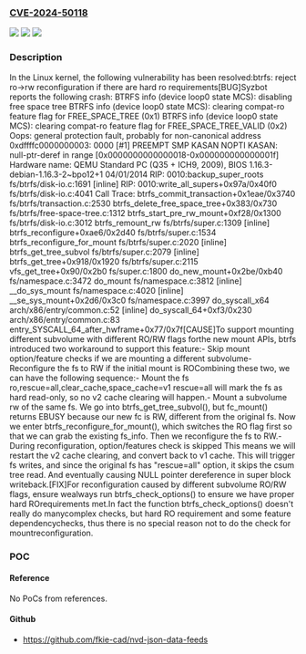 ### [CVE-2024-50118](https://cve.mitre.org/cgi-bin/cvename.cgi?name=CVE-2024-50118)
![](https://img.shields.io/static/v1?label=Product&message=Linux&color=blue)
![](https://img.shields.io/static/v1?label=Version&message=f044b318675f%3C%2023724398b55d%20&color=brighgreen)
![](https://img.shields.io/static/v1?label=Vulnerability&message=n%2Fa&color=brighgreen)

### Description

In the Linux kernel, the following vulnerability has been resolved:btrfs: reject ro->rw reconfiguration if there are hard ro requirements[BUG]Syzbot reports the following crash:  BTRFS info (device loop0 state MCS): disabling free space tree  BTRFS info (device loop0 state MCS): clearing compat-ro feature flag for FREE_SPACE_TREE (0x1)  BTRFS info (device loop0 state MCS): clearing compat-ro feature flag for FREE_SPACE_TREE_VALID (0x2)  Oops: general protection fault, probably for non-canonical address 0xdffffc0000000003: 0000 [#1] PREEMPT SMP KASAN NOPTI  KASAN: null-ptr-deref in range [0x0000000000000018-0x000000000000001f]  Hardware name: QEMU Standard PC (Q35 + ICH9, 2009), BIOS 1.16.3-debian-1.16.3-2~bpo12+1 04/01/2014  RIP: 0010:backup_super_roots fs/btrfs/disk-io.c:1691 [inline]  RIP: 0010:write_all_supers+0x97a/0x40f0 fs/btrfs/disk-io.c:4041  Call Trace:   <TASK>   btrfs_commit_transaction+0x1eae/0x3740 fs/btrfs/transaction.c:2530   btrfs_delete_free_space_tree+0x383/0x730 fs/btrfs/free-space-tree.c:1312   btrfs_start_pre_rw_mount+0xf28/0x1300 fs/btrfs/disk-io.c:3012   btrfs_remount_rw fs/btrfs/super.c:1309 [inline]   btrfs_reconfigure+0xae6/0x2d40 fs/btrfs/super.c:1534   btrfs_reconfigure_for_mount fs/btrfs/super.c:2020 [inline]   btrfs_get_tree_subvol fs/btrfs/super.c:2079 [inline]   btrfs_get_tree+0x918/0x1920 fs/btrfs/super.c:2115   vfs_get_tree+0x90/0x2b0 fs/super.c:1800   do_new_mount+0x2be/0xb40 fs/namespace.c:3472   do_mount fs/namespace.c:3812 [inline]   __do_sys_mount fs/namespace.c:4020 [inline]   __se_sys_mount+0x2d6/0x3c0 fs/namespace.c:3997   do_syscall_x64 arch/x86/entry/common.c:52 [inline]   do_syscall_64+0xf3/0x230 arch/x86/entry/common.c:83   entry_SYSCALL_64_after_hwframe+0x77/0x7f[CAUSE]To support mounting different subvolume with different RO/RW flags forthe new mount APIs, btrfs introduced two workaround to support this feature:- Skip mount option/feature checks if we are mounting a different  subvolume- Reconfigure the fs to RW if the initial mount is ROCombining these two, we can have the following sequence:- Mount the fs ro,rescue=all,clear_cache,space_cache=v1  rescue=all will mark the fs as hard read-only, so no v2 cache clearing  will happen.- Mount a subvolume rw of the same fs.  We go into btrfs_get_tree_subvol(), but fc_mount() returns EBUSY  because our new fc is RW, different from the original fs.  Now we enter btrfs_reconfigure_for_mount(), which switches the RO flag  first so that we can grab the existing fs_info.  Then we reconfigure the fs to RW.- During reconfiguration, option/features check is skipped  This means we will restart the v2 cache clearing, and convert back to  v1 cache.  This will trigger fs writes, and since the original fs has "rescue=all"  option, it skips the csum tree read.  And eventually causing NULL pointer dereference in super block  writeback.[FIX]For reconfiguration caused by different subvolume RO/RW flags, ensure wealways run btrfs_check_options() to ensure we have proper hard ROrequirements met.In fact the function btrfs_check_options() doesn't really do manycomplex checks, but hard RO requirement and some feature dependencychecks, thus there is no special reason not to do the check for mountreconfiguration.

### POC

#### Reference
No PoCs from references.

#### Github
- https://github.com/fkie-cad/nvd-json-data-feeds

